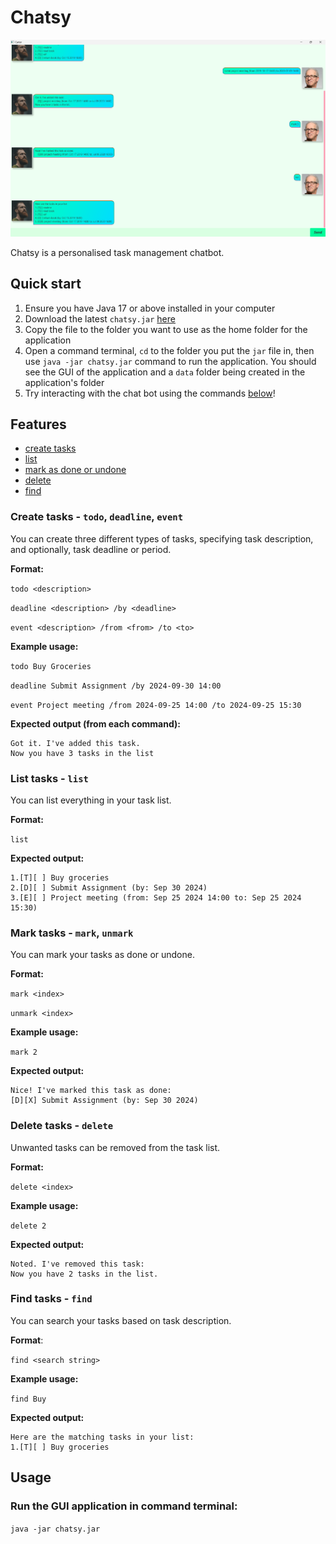 # Chatsy

![Screenshot of UI](Ui.png)

Chatsy is a personalised task management chatbot.


## Quick start

1. Ensure you have Java 17 or above installed in your computer
2. Download the latest `chatsy.jar` [here](https://github.com/woke02/ip/releases/tag/A-Release)
3. Copy the file to the folder you want to use as the home folder for the application
4. Open a command terminal, `cd` to the folder you put the `jar` file in, then use `java -jar chatsy.jar` command to run the application. You should see the GUI of the application and a `data` folder being created in the application's folder
5. Try interacting with the chat bot using the commands [below](#features)!

## Features

- [create tasks](#create-tasks---todo-deadline-event)
- [list](#list-tasks---list)
- [mark as done or undone](#mark-tasks---mark-unmark)
- [delete](#delete-tasks---delete)
- [find](#find-tasks---find)

### Create tasks - `todo`, `deadline`, `event`

You can create three different types of tasks, specifying task description, and optionally, task deadline or period.

**Format:**

`todo <description>`

`deadline <description> /by <deadline>`

`event <description> /from <from> /to <to>`

**Example usage:**

`todo Buy Groceries
`

`deadline Submit Assignment /by 2024-09-30 14:00
`

`event Project meeting /from 2024-09-25 14:00 /to 2024-09-25 15:30
`

**Expected output (from each command):**

```
Got it. I've added this task.
Now you have 3 tasks in the list
```



### List tasks - `list`

You can list everything in your task list.

**Format:**

`list`

**Expected output:**

```
1.[T][ ] Buy groceries
2.[D][ ] Submit Assignment (by: Sep 30 2024)
3.[E][ ] Project meeting (from: Sep 25 2024 14:00 to: Sep 25 2024 15:30)
```



### Mark tasks - `mark`, `unmark`

You can mark your tasks as done or undone.

**Format:**

`mark <index>`

`unmark <index>`

**Example usage:**

`mark 2`

**Expected output:**

```
Nice! I've marked this task as done:
[D][X] Submit Assignment (by: Sep 30 2024)
```



### Delete tasks - `delete`

Unwanted tasks can be removed from the task list.

**Format:**

`delete <index>`

**Example usage:**

`delete 2`

**Expected output:**

```
Noted. I've removed this task:
Now you have 2 tasks in the list.
```



### Find tasks - `find`

You can search your tasks based on task description.

**Format**:

`find <search string>`

**Example usage:**

`find Buy`

**Expected output:**

```
Here are the matching tasks in your list:
1.[T][ ] Buy groceries
```


## Usage

### Run the GUI application in command terminal:

`java -jar chatsy.jar`
